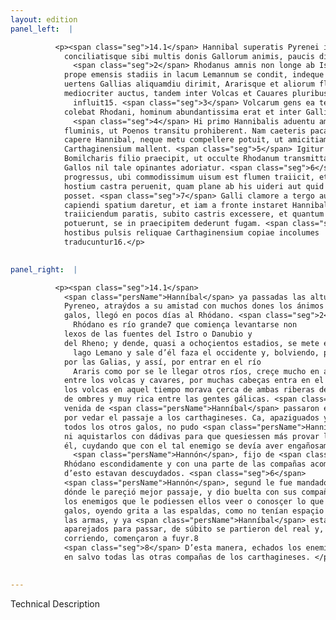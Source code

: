 ```yaml
---
layout: edition
panel_left:  |

          <p><span class="seg">14.1</span> Hannibal superatis Pyrenei iugis
            conciliatisque sibi multis donis Gallorum animis, paucis diebus ad Rhodanum uenit.
              <span class="seg">2</span> Rhodanus amnis non longe ab Istre Rhenique fontibus surgens, octingentis
            prope emensis stadiis in lacum Lemannum se condit, indeque egressus in occidentem se
            uertens Gallias aliquamdiu dirimit, Ararisque et aliorum fluminum accessione non
            mediocriter auctus, tandem inter Volcas et Cauares pluribus capitibus in mare
              influit15. <span class="seg">3</span> Volcarum gens ea tempestate circa utranque ripam
            colebat Rhodani, hominum abundantissima erat et inter Gallicas gentes opulentissima.
              <span class="seg">4</span> Hi primo Hannibalis aduentu amnem transgressi constiterant in ripa
            fluminis, ut Poenos transitu prohiberent. Nam caeteris pacatis Gallis hos neque donis
            capere Hannibal, neque metu compellere potuit, ut amicitiam experiri quam uim
            Carthaginensium mallent. <span class="seg">5</span> Igitur dolis cum tali hoste agendum ratus, Hannoni
            Bomilcharis filio praecipit, ut occulte Rhodanum transmittat, et cum parte copiarum
            Gallos nil tale opinantes adoriatur. <span class="seg">6</span> Is ut imperatum erat, longiore itinere
            progressus, ubi commodissimum uisum est flumen traiicit, et circumductis copiis prius ad
            hostium castra peruenit, quam plane ab his uideri aut quid rei gereretur cognosci
            posset. <span class="seg">7</span> Galli clamore a tergo audito, cum neque consilii habendi neque arma
            capiendi spatium daretur, et iam a fronte instaret Hannibal pluribus nauigiis ad
            traiiciendum paratis, subito castris excessere, et quantum cursu ac uiribus efficere
            potuerunt, se in praecipitem dederunt fugam. <span class="seg">8</span> Sic igitur ex aduersa ripa
            hostibus pulsis reliquae Carthaginensium copiae incolumes
            traducuntur16.</p>
        

panel_right:  |

          <p><span class="seg">14.1</span>
            <span class="persName">Hanníbal</span> ya passadas las alturas del
            Pyreneo, atraýdos a su amistad con muchos dones los ánimos de los
            galos, llegó en pocos días al Rhódano. <span class="seg">2</span> El
              Rhódano es río grande7 que comiença levantarse non
            lexos de las fuentes del Istro o Danubio y
            del Rheno; y dende, quasi a ochoçientos estadios, se mete en el
              lago Lemano y sale d’él faza el occidente y, bolviendo, passa
            por las Galias, y assí, por entrar en el río
              Araris como por se le llegar otros ríos, creçe mucho en aguas; al cabo,
            entre los volcas y cavares, por muchas cabeças entra en el mar. <span class="seg">3</span> La gente de
            los volcas en aquel tiempo morava çerca de ambas riberas del Rhódano y era muy abundante
            de ombres y muy rica entre las gentes gálicas. <span class="seg">4</span> Aquestos en la primera
            venida de <span class="persName">Hanníbal</span> passaron el río y detoviéronse ende en la ribera
            por vedar el passaje a los carthagineses. Ca, apaziguados ya
            todos los otros galos, no pudo <span class="persName">Hanníbal</span> compelir a éstos con miedo
            ni aquistarlos con dádivas para que quesiessen más provar la amistad de los carthagineses que la fuerça. <a href="" target="new"><img src=""/></a>[168r,b] <span class="seg">5</span> Assí que
            él, cuydando que con el tal enemigo se devía aver engañosamente, mandó a
              <span class="persName">Hannón</span>, fijo de <span class="persName">Bomílcar</span>, que passasse el
            Rhódano escondidamente y con una parte de las compañas acometa a los galos mientra que
            d’esto estavan descuydados. <span class="seg">6</span>
            <span class="persName">Hannón</span>, segund le fue mandado, yendo rodeando, passó el río por
            dónde le pareçió mejor passaje, y dio buelta con sus compañas y llegó primero al real de
            los enemigos que le podiessen ellos veer o conosçer lo que se fazía. <span class="seg">7</span> Los
            galos, oyendo grita a las espaldas, como no tenían espaçio de aver consejo, nin de tomar
            las armas, y ya <span class="persName">Hanníbal</span> estava a la fruente con muchos navíos
            aparejados para passar, de súbito se partieron del real y, quanto más podieron yr
            corriendo, començaron a fuyr.8
            <span class="seg">8</span> D’esta manera, echados los enemigos de la ribera contraria, passaron el río
            en salvo todas las otras compañas de los carthagineses. </p>
        

---
```


Technical Description 